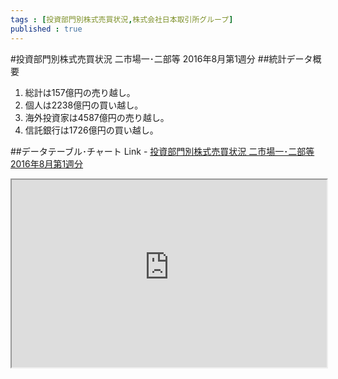 ```yaml
--- 
tags : [投資部門別株式売買状況,株式会社日本取引所グループ] 
published : true
---
```

#投資部門別株式売買状況 二市場一･二部等 2016年8月第1週分
##統計データ概要
1. 総計は157億円の売り越し。
1. 個人は2238億円の買い越し。
1. 海外投資家は4587億円の売り越し。
1. 信託銀行は1726億円の買い越し。




    
##データテーブル･チャート
Link - [投資部門別株式売買状況 二市場一･二部等 2016年8月第1週分](
http://knowledgevault.saecanet.com/charts/am-consulting.co.jp-2016-08-12-18-28-29.html
)


<iframe src="
http://knowledgevault.saecanet.com/charts/am-consulting.co.jp-2016-08-12-18-28-29.html
" width="100%" height="300px"></iframe>